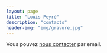 ```yaml
---
layout: page
title: "Louis Peyré"
description: "contacts"
header-img: "img/gravure.jpg"
---
```


Vous pouvez [nous contacter](mailto:gabriel.peyre@ceremade.dauphine.fr,jmmathieu2@yahoo.fr) par email.
